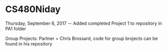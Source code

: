 # CS480Niday

Thursday, September 6, 2017 -- Added completed Project 1 to repository in PA1 folder

Group Projects: Partner = Chris Brossard, code for group brojects can be found in his repository
